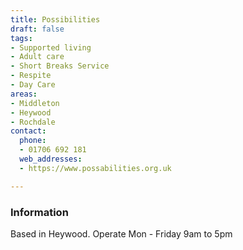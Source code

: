 ```yaml
---
title: Possibilities
draft: false
tags:
- Supported living
- Adult care
- Short Breaks Service
- Respite
- Day Care
areas:
- Middleton
- Heywood
- Rochdale
contact:
  phone:
  - 01706 692 181
  web_addresses:
  - https://www.possabilities.org.uk

---
```


### Information

Based in Heywood. Operate Mon - Friday  9am to 5pm

